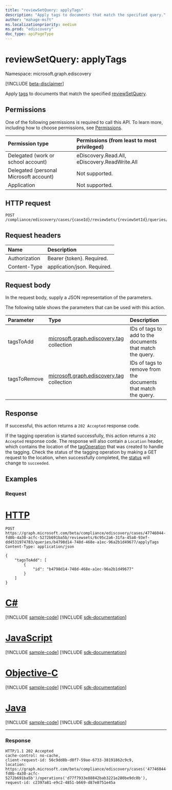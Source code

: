 ```yaml
---
title: "reviewSetQuery: applyTags"
description: "Apply tags to documents that match the specified query."
author: "mahage-msft"
ms.localizationpriority: medium
ms.prod: "ediscovery"
doc_type: apiPageType
---
```


# reviewSetQuery: applyTags

Namespace: microsoft.graph.ediscovery

[!INCLUDE [beta-disclaimer](../../includes/beta-disclaimer.md)]

Apply [tags](../resources/ediscovery-tag.md) to documents that match the specified [reviewSetQuery](../resources/ediscovery-reviewsetquery.md).

## Permissions

One of the following permissions is required to call this API. To learn more, including how to choose permissions, see [Permissions](/graph/permissions-reference).

|Permission type|Permissions (from least to most privileged)|
|:---|:---|
|Delegated (work or school account)|eDiscovery.Read.All, eDiscovery.ReadWrite.All|
|Delegated (personal Microsoft account)|Not supported.|
|Application|Not supported.|

## HTTP request

<!-- {
  "blockType": "ignored"
}
-->

``` http
POST /compliance/ediscovery/cases/{caseId}/reviewSets/{reviewSetId}/queries/{reviewSetQueryId}/applyTags
```

## Request headers

|Name|Description|
|:---|:---|
|Authorization|Bearer {token}. Required.|
|Content-Type|application/json. Required.|

## Request body

In the request body, supply a JSON representation of the parameters.

The following table shows the parameters that can be used with this action.

|Parameter|Type|Description|
|:---|:---|:---|
|tagsToAdd|[microsoft.graph.ediscovery.tag](../resources/ediscovery-tag.md) collection|IDs of tags to add to the documents that match the query.|
|tagsToRemove|[microsoft.graph.ediscovery.tag](../resources/ediscovery-tag.md) collection|IDs of tags to remove from the documents that match the query.|

## Response

If successful, this action returns a `202 Accepted` response code.

If the tagging operation is started successfully, this action returns a `202 Accepted` response code. The response will also contain a `Location` header, which contains the location of the [tagOperation](../resources/ediscovery-tagOperation.md) that was created to handle the tagging. Check the status of the tagging operation by making a GET request to the location, when successfully completed, the [status](../resources/ediscovery-caseoperation.md#caseoperationstatus-values) will change to `succeeded`.

## Examples

### Request


# [HTTP](#tab/http)
<!-- {
  "blockType": "request",
  "name": "reviewsetquery_applytags"
}
-->

``` http
POST https://graph.microsoft.com/beta/compliance/ediscovery/cases/47746044-fd0b-4a30-acfc-5272b691ba5b/reviewsets/6c95c2a6-31fa-45a8-93ef-dd4531974783/queries/b4798d14-748d-468e-a1ec-96a2b1d49677/applyTags
Content-Type: application/json

{
    "tagsToAdd": [
        {
            "id": "b4798d14-748d-468e-a1ec-96a2b1d49677"
        }
    ]
}
```
# [C#](#tab/csharp)
[!INCLUDE [sample-code](../includes/snippets/csharp/reviewsetquery-applytags-csharp-snippets.md)]
[!INCLUDE [sdk-documentation](../includes/snippets/snippets-sdk-documentation-link.md)]

# [JavaScript](#tab/javascript)
[!INCLUDE [sample-code](../includes/snippets/javascript/reviewsetquery-applytags-javascript-snippets.md)]
[!INCLUDE [sdk-documentation](../includes/snippets/snippets-sdk-documentation-link.md)]

# [Objective-C](#tab/objc)
[!INCLUDE [sample-code](../includes/snippets/objc/reviewsetquery-applytags-objc-snippets.md)]
[!INCLUDE [sdk-documentation](../includes/snippets/snippets-sdk-documentation-link.md)]

# [Java](#tab/java)
[!INCLUDE [sample-code](../includes/snippets/java/reviewsetquery-applytags-java-snippets.md)]
[!INCLUDE [sdk-documentation](../includes/snippets/snippets-sdk-documentation-link.md)]

---


### Response

<!-- {
  "blockType": "response",
  "truncated": true
}
-->

``` http
HTTP/1.1 202 Accepted
cache-control: no-cache,
client-request-id: 56c9dd8b-d8f7-59ae-6733-38191862c9c9,
location: https://graph.microsoft.com/beta/compliance/ediscovery/cases('47746044-fd0b-4a30-acfc-5272b691ba5b')/operations('d77f7933e88842bab3221e280be9dc0b'),
request-id: c2397a81-e9c2-4851-b669-d87e0751e45a
```
